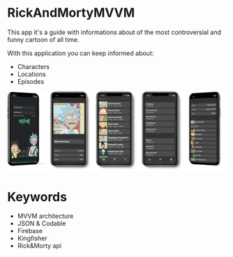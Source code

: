 # RickAndMortyMVVM

This app it's a guide with informations about of the most controversial and funny cartoon of all time.

With this application you can keep informed about:

* Characters
* Locations
* Episodes

<img src="https://raw.githubusercontent.com/NikitaLomovtsev/RickAndMortyMVVM/main/rickapppromo.png?raw=true" />

# Keywords

* MVVM architecture
* JSON & Codable
* Firebase
* Kingfisher
* Rick&Morty api
